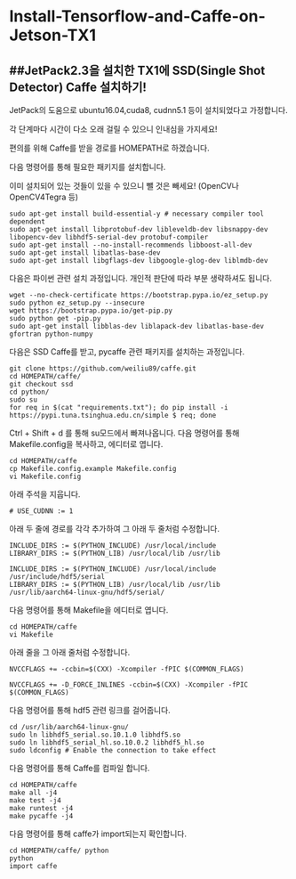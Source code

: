 Install-Tensorflow-and-Caffe-on-Jetson-TX1
========
##JetPack2.3을 설치한 TX1에 SSD(Single Shot Detector) Caffe 설치하기!
--------------
JetPack의 도움으로 ubuntu16.04,cuda8, cudnn5.1 등이 설치되었다고 가정합니다.

각 단계마다 시간이 다소 오래 걸릴 수 있으니 인내심을 가지세요!

편의를 위해 Caffe를 받을 경로를 HOMEPATH로 하겠습니다.

다음 명령어를 통해 필요한 패키지를 설치합니다.

이미 설치되어 있는 것들이 있을 수 있으니 뺄 것은 빼세요! (OpenCV나 OpenCV4Tegra 등)
<pre><code>sudo apt-get install build-essential-y # necessary compiler tool dependent
sudo apt-get install libprotobuf-dev libleveldb-dev libsnappy-dev libopencv-dev libhdf5-serial-dev protobuf-compiler
sudo apt-get install --no-install-recommends libboost-all-dev
sudo apt-get install libatlas-base-dev
sudo apt-get install libgflags-dev libgoogle-glog-dev liblmdb-dev
</code></pre>
다음은 파이썬 관련 설치 과정입니다. 개인적 판단에 따라 부분 생략하셔도 됩니다.
<pre><code>wget --no-check-certificate https://bootstrap.pypa.io/ez_setup.py 
sudo python ez_setup.py --insecure 
wget https://bootstrap.pypa.io/get-pip.py 
sudo python get -pip.py
sudo apt-get install libblas-dev liblapack-dev libatlas-base-dev gfortran python-numpy
</code></pre>
다음은 SSD Caffe를 받고, pycaffe 관련 패키지를 설치하는 과정입니다.
<pre><code>git clone https://github.com/weiliu89/caffe.git
cd HOMEPATH/caffe/
git checkout ssd
cd python/
sudo su
for req in $(cat "requirements.txt"); do pip install -i https://pypi.tuna.tsinghua.edu.cn/simple $ req; done 
</code></pre>
Ctrl + Shift + d 를 통해 su모드에서 빠져나옵니다.
다음 명령어를 통해 Makefile.config을 복사하고, 에디터로 엽니다.
<pre><code>cd HOMEPATH/caffe
cp Makefile.config.example Makefile.config
vi Makefile.config
</code></pre>
아래 주석을 지웁니다.
<pre><code># USE_CUDNN := 1
</code></pre>
아래 두 줄에 경로를 각각 추가하여 그 아래 두 줄처럼 수정합니다.
<pre><code>INCLUDE_DIRS := $(PYTHON_INCLUDE) /usr/local/include
LIBRARY_DIRS := $(PYTHON_LIB) /usr/local/lib /usr/lib

INCLUDE_DIRS := $(PYTHON_INCLUDE) /usr/local/include /usr/include/hdf5/serial
LIBRARY_DIRS := $(PYTHON_LIB) /usr/local/lib /usr/lib /usr/lib/aarch64-linux-gnu/hdf5/serial/
</code></pre>
다음 명령어를 통해 Makefile을 에디터로 엽니다.
<pre><code>cd HOMEPATH/caffe
vi Makefile
</code></pre>
아래 줄을 그 아래 줄처럼 수정합니다.
<pre><code>NVCCFLAGS += -ccbin=$(CXX) -Xcompiler -fPIC $(COMMON_FLAGS) 

NVCCFLAGS += -D_FORCE_INLINES -ccbin=$(CXX) -Xcompiler -fPIC $(COMMON_FLAGS)
</code></pre>
다음 명령어를 통해 hdf5 관련 링크를 걸어줍니다.
<pre><code>cd /usr/lib/aarch64-linux-gnu/
sudo ln libhdf5_serial.so.10.1.0 libhdf5.so
sudo ln libhdf5_serial_hl.so.10.0.2 libhdf5_hl.so
sudo ldconfig # Enable the connection to take effect
</code></pre>
다음 명령어를 통해 Caffe를 컴파일 합니다.
<pre><code>cd HOMEPATH/caffe
make all -j4
make test -j4
make runtest -j4
make pycaffe -j4
</code></pre>
다음 명령어를 통해 caffe가 import되는지 확인합니다.
<pre><code>cd HOMEPATH/caffe/ python
python
import caffe
</code></pre>
